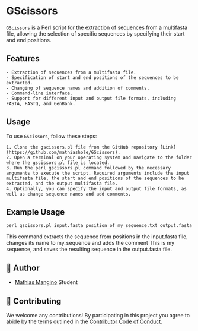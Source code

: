 # GScissors

`GScissors` is a Perl script for the extraction of sequences from a multifasta file, allowing the selection of specific sequences by specifying their start and end positions.

## Features

    - Extraction of sequences from a multifasta file.
    - Specification of start and end positions of the sequences to be extracted.
    - Changing of sequence names and addition of comments.
    - Command-line interface.
    - Support for different input and output file formats, including FASTA, FASTQ, and GenBank.

## Usage

To use `GScissors`, follow these steps:

    1. Clone the gscissors.pl file from the GitHub repository [Link](https://github.com/mathiashole/GScissors).
    2. Open a terminal on your operating system and navigate to the folder where the gscissors.pl file is located.
    3. Run the perl gscissors.pl command followed by the necessary arguments to execute the script. Required arguments include the input multifasta file, the start and end positions of the sequences to be extracted, and the output multifasta file.
    4. Optionally, you can specify the input and output file formats, as well as change sequence names and add comments.

## Example Usage

```{bash, eval = FALSE}
perl gscissors.pl input.fasta position_of_my_sequence.txt output.fasta 
```
This command extracts the sequence from positions in the input.fasta file, changes its name to my_sequence and adds the comment This is my sequence, and saves the resulting sequence in the output.fasta file.

## :runner: Author

-   [Mathias Mangino](https://github.com/mathiashole) Student

## :sparkling_heart: Contributing

We welcome any contributions! By participating in this project you agree
to abide by the terms outlined in the [Contributor Code of
Conduct](https://github.com/mathiashole).

